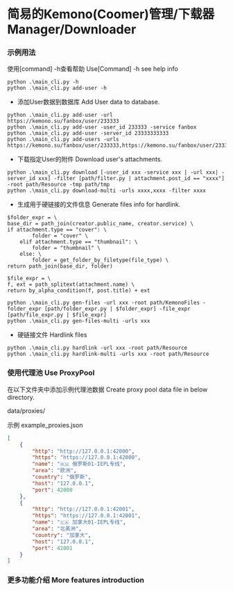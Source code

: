 # 简易的Kemono(Coomer)管理/下载器 Manager/Downloader
### 示例用法
使用[command] -h查看帮助 Use[Command] -h see help info
```shell
python .\main_cli.py -h
python .\main_cli.py add-user -h
```
- 添加User数据到数据库 Add User data to database.
```shell
python .\main_cli.py add-user -url https://kemono.su/fanbox/user/233333
python .\main_cli.py add-user -user_id 233333 -service fanbox
python .\main_cli.py add-user -server_id 23333333333
python .\main_cli.py add-users -urls https://kemono.su/fanbox/user/233333,https://kemono.su/fanbox/user/233334
```
- 下载指定User的附件 Download user's attachments.
```shell
python .\main_cli.py download [-user_id xxx -service xxx | -url xxx| -server_id xxx] -filter [path/filter.py | attachment.post_id == "xxxx"] -root path/Resource -tmp path/tmp
python .\main_cli.py download-multi -urls xxxx,xxxx -filter xxxx
```
- 生成用于硬链接的文件信息 Generate files info for hardlink.
```shell
$folder_expr = \
base_dir = path_join(creator.public_name, creator.service) \
if attachment.type == "cover": \
        folder = "cover" \
    elif attachment.type == "thumbnail": \
        folder = "thumbnail" \
    else: \
        folder = get_folder_by_filetype(file_type) \
return path_join(base_dir, folder) 

$file_expr = \
f, ext = path_splitext(attachment.name) \
return by_alpha_condition(f, post.title) + ext

python .\main_cli.py gen-files -url xxx -root path/KemonoFiles -folder_expr [path/folder_expr.py | $folder_expr] -file_expr [path/file_expr.py | $file_expr]
python .\main_cli.py gen-files-multi -urls xxx
```
- 硬链接文件 Hardlink files
```shell
python .\main_cli.py hardlink -url xxx -root path/Resource
python .\main_cli.py hardlink-multi -urls xxx -root path/Resource
```
### 使用代理池 Use ProxyPool
在以下文件夹中添加示例代理池数据 Create proxy pool data file in below directory.

data/proxies/

示例 example_proxies.json
```json
[
    {
        "http": "http://127.0.0.1:42000",
        "https": "https://127.0.0.1:42000",
        "name": "🇷🇺 俄罗斯01-IEPL专线",
        "area": "欧洲",
        "country": "俄罗斯",
        "host": "127.0.0.1",
        "port": 42000
    },
    {
        "http": "http://127.0.0.1:42001",
        "https": "https://127.0.0.1:42001",
        "name": "🇨🇦 加拿大01-IEPL专线",
        "area": "北美洲",
        "country": "加拿大",
        "host": "127.0.0.1",
        "port": 42001
    }
]
```
### 更多功能介绍 More features introduction
